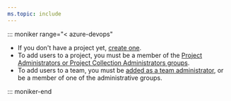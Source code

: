 ```yaml
---
ms.topic: include
---
```


::: moniker range="< azure-devops"  

* If you don't have a project yet, [create one](../organizations/projects/create-project.md). 
* To add users to a project, you must be a member of the [Project Administrators or Project Collection Administrators groups](../organizations/security/set-project-collection-level-permissions.md).   
* To add users to a team, you must be [added as a team administrator](../organizations/settings/add-team-administrator.md), or be a member of one of the administrative groups.  

::: moniker-end